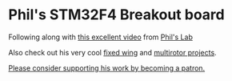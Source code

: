 # Phil's STM32F4 Breakout board
Following along with [this excellent video](https://www.youtube.com/watch?v=t5phi3nT8OU) from [Phil's Lab](https://www.youtube.com/channel/UCVryWqJ4cSlbTSETBHpBUWw)

Also check out his very cool [fixed wing](http://philsal.co.uk/projects/uav/fixed-wing-flight-control-system) and [multirotor projects](http://philsal.co.uk/projects/uav/hadesmicro-quadcopter-flight-control-system).

[Please consider supporting his work by becoming a patron.](https://www.patreon.com/phils94)
